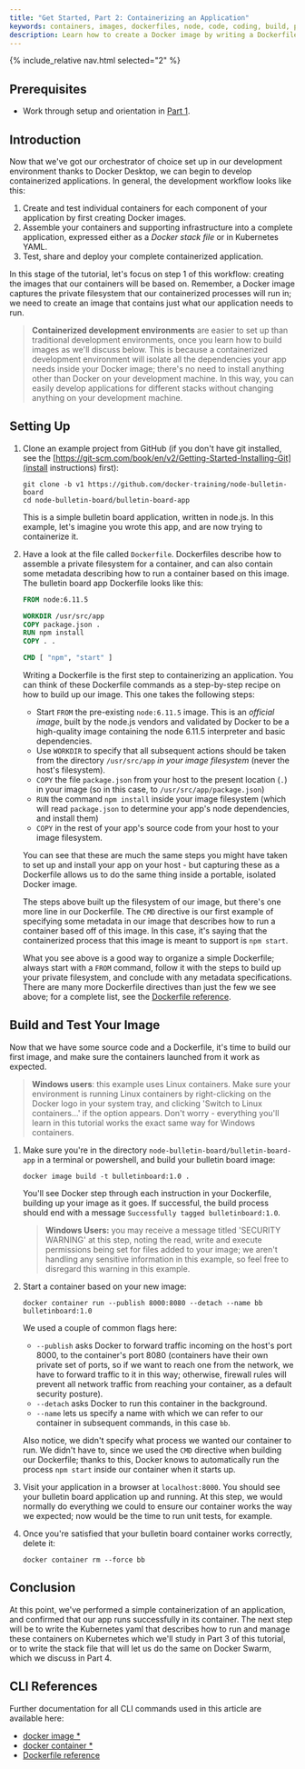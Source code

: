 ```yaml
---
title: "Get Started, Part 2: Containerizing an Application"
keywords: containers, images, dockerfiles, node, code, coding, build, push, run
description: Learn how to create a Docker image by writing a Dockerfile, and use it to run a simple container.
---
```


{% include_relative nav.html selected="2" %}

## Prerequisites

- Work through setup and orientation in [Part 1](index.md).

## Introduction

Now that we've got our orchestrator of choice set up in our development environment thanks to Docker Desktop,
we can begin to develop containerized applications. In general, the development workflow looks like this:

1. Create and test individual containers for each component of your application by first creating Docker images.
2. Assemble your containers and supporting infrastructure into a complete application, expressed either as a *Docker stack file* or in Kubernetes YAML.
3. Test, share and deploy your complete containerized application. 

In this stage of the tutorial, let's focus on step 1 of this workflow: creating the images that our containers will be based on. Remember, a Docker image captures the private filesystem that our containerized processes will run in; we need to create an image that contains just what our application needs to run.

> **Containerized development environments** are easier to set up than traditional development environments, once you learn how to build images as we'll discuss below. This is because a containerized development environment will isolate all the dependencies your app needs inside your Docker image; there's no need to install anything other than Docker on your development machine. In this way, you can easily develop applications for different stacks without changing anything on your development machine.

## Setting Up

1.  Clone an example project from GitHub (if you don't have git installed, see the [https://git-scm.com/book/en/v2/Getting-Started-Installing-Git](install instructions) first):

    ```shell
    git clone -b v1 https://github.com/docker-training/node-bulletin-board
    cd node-bulletin-board/bulletin-board-app
    ```

    This is a simple bulletin board application, written in node.js. In this example, let's imagine you wrote this app, and are now trying to containerize it.

2.  Have a look at the file called `Dockerfile`. Dockerfiles describe how to assemble a private filesystem for a container, and can also contain some metadata describing how to run a container based on this image. The bulletin board app Dockerfile looks like this:

    ```dockerfile
    FROM node:6.11.5    

    WORKDIR /usr/src/app
    COPY package.json .
    RUN npm install    
    COPY . .

    CMD [ "npm", "start" ]    
    ```

    Writing a Dockerfile is the first step to containerizing an application. You can think of these Dockerfile commands as a step-by-step recipe on how to build up our image. This one takes the following steps:

    - Start `FROM` the pre-existing `node:6.11.5` image. This is an *official image*, built by the node.js vendors and validated by Docker to be a high-quality image containing the node 6.11.5 interpreter and basic dependencies.
    - Use `WORKDIR` to specify that all subsequent actions should be taken from the directory `/usr/src/app` *in your image filesystem* (never the host's filesystem).
    - `COPY` the file `package.json` from your host to the present location (`.`) in your image (so in this case, to `/usr/src/app/package.json`)
    - `RUN` the command `npm install` inside your image filesystem (which will read `package.json` to determine your app's node dependencies, and install them)
    - `COPY` in the rest of your app's source code from your host to your image filesystem.

    You can see that these are much the same steps you might have taken to set up and install your app on your host - but capturing these as a Dockerfile allows us to do the same thing inside a portable, isolated Docker image.

    The steps above built up the filesystem of our image, but there's one more line in our Dockerfile. The `CMD` directive is our first example of specifying some metadata in our image that describes how to run a container based off of this image. In this case, it's saying that the containerized process that this image is meant to support is `npm start`.

    What you see above is a good way to organize a simple Dockerfile; always start with a `FROM` command, follow it with the steps to build up your private filesystem, and conclude with any metadata specifications. There are many more Dockerfile directives than just the few we see above; for a complete list, see the [Dockerfile reference](https://docs.docker.com/engine/reference/builder/).

## Build and Test Your Image

Now that we have some source code and a Dockerfile, it's time to build our first image, and make sure the containers launched from it work as expected.

> **Windows users**: this example uses Linux containers. Make sure your environment is running Linux containers by right-clicking on the Docker logo in your system tray, and clicking 'Switch to Linux containers...' if the option appears. Don't worry - everything you'll learn in this tutorial works the exact same way for Windows containers.

1.  Make sure you're in the directory `node-bulletin-board/bulletin-board-app` in a terminal or powershell, and build your bulletin board image:

    ```script
    docker image build -t bulletinboard:1.0 .
    ```

    You'll see Docker step through each instruction in your Dockerfile, building up your image as it goes. If successful, the build process should end with a message `Successfully tagged bulletinboard:1.0`.

    > **Windows Users:** you may receive a message titled 'SECURITY WARNING' at this step, noting the read, write and execute permissions being set for files added to your image; we aren't handling any sensitive information in this example, so feel free to disregard this warning in this example.

2.  Start a container based on your new image:

    ```script
    docker container run --publish 8000:8080 --detach --name bb bulletinboard:1.0
    ```

    We used a couple of common flags here:

    - `--publish` asks Docker to forward traffic incoming on the host's port 8000, to the container's port 8080 (containers have their own private set of ports, so if we want to reach one from the network, we have to forward traffic to it in this way; otherwise, firewall rules will prevent all network traffic from reaching your container, as a default security posture).
    - `--detach` asks Docker to run this container in the background.
    - `--name` lets us specify a name with which we can refer to our container in subsequent commands, in this case `bb`.

    Also notice, we didn't specify what process we wanted our container to run. We didn't have to, since we used the `CMD` directive when building our Dockerfile; thanks to this, Docker knows to automatically run the process `npm start` inside our container when it starts up.

3.  Visit your application in a browser at `localhost:8000`. You should see your bulletin board application up and running. At this step, we would normally do everything we could to ensure our container works the way we expected; now would be the time to run unit tests, for example.

4.  Once you're satisfied that your bulletin board container works correctly, delete it:

    ```script
    docker container rm --force bb
    ```

## Conclusion

At this point, we've performed a simple containerization of an application, and confirmed that our app runs successfully in its container. The next step will be to write the Kubernetes yaml that describes how to run and manage these containers on Kubernetes which we'll study in Part 3 of this tutorial, or to write the stack file that will let us do the same on Docker Swarm, which we discuss in Part 4. 


## CLI References

Further documentation for all CLI commands used in this article are available here:

 - [docker image *](https://docs.docker.com/engine/reference/commandline/image/)
 - [docker container *](https://docs.docker.com/engine/reference/commandline/container/)
 - [Dockerfile reference](https://docs.docker.com/engine/reference/builder/)
